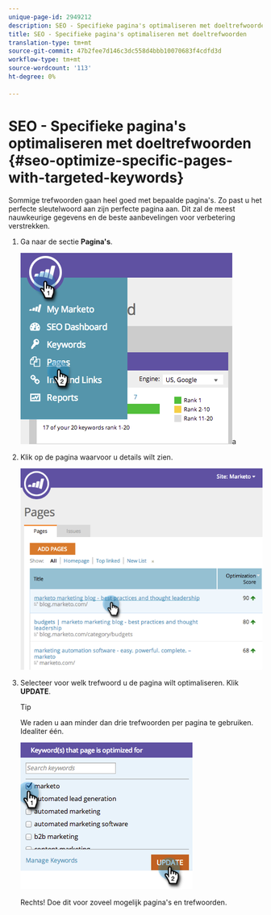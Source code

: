 ```yaml
---
unique-page-id: 2949212
description: SEO - Specifieke pagina's optimaliseren met doeltrefwoorden - Marketo Docs - Productdocumentatie
title: SEO - Specifieke pagina's optimaliseren met doeltrefwoorden
translation-type: tm+mt
source-git-commit: 47b2fee7d146c3dc558d4bbb10070683f4cdfd3d
workflow-type: tm+mt
source-wordcount: '113'
ht-degree: 0%

---
```



# SEO - Specifieke pagina&#39;s optimaliseren met doeltrefwoorden {#seo-optimize-specific-pages-with-targeted-keywords}

Sommige trefwoorden gaan heel goed met bepaalde pagina&#39;s. Zo past u het perfecte sleutelwoord aan zijn perfecte pagina aan. Dit zal de meest nauwkeurige gegevens en de beste aanbevelingen voor verbetering verstrekken.

1. Ga naar de sectie **Pagina&#39;s**.

   ![](assets/image2014-9-18-12-3a52-3a28.png)a

1. Klik op de pagina waarvoor u details wilt zien.

   ![](assets/image2014-9-18-12-3a52-3a41.png)

1. Selecteer voor welk trefwoord u de pagina wilt optimaliseren. Klik **UPDATE**.

   >[!TIP]
   >
   >We raden u aan minder dan drie trefwoorden per pagina te gebruiken. Idealiter één.

   ![](assets/image2014-9-18-12-3a52-3a46.png)

   Rechts! Doe dit voor zoveel mogelijk pagina&#39;s en trefwoorden.

